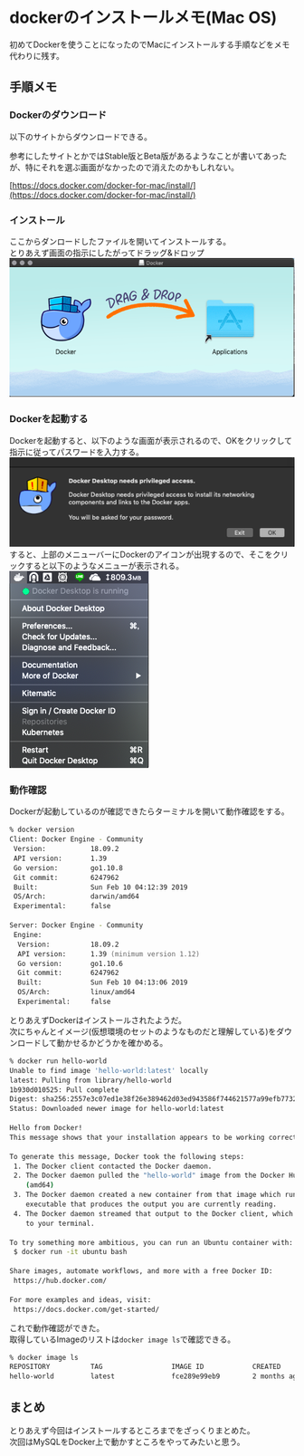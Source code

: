 # dockerのインストールメモ(Mac OS)   
初めてDockerを使うことになったのでMacにインストールする手順などをメモ代わりに残す。  

## 手順メモ
### Dockerのダウンロード  
以下のサイトからダウンロードできる。  

参考にしたサイトとかではStable版とBeta版があるようなことが書いてあったが、特にそれを選ぶ画面がなかったので消えたのかもしれない。  

[https://docs.docker.com/docker-for-mac/install/](https://docs.docker.com/docker-for-mac/install/)  

### インストール  
ここからダンロードしたファイルを開いてインストールする。  
とりあえず画面の指示にしたがってドラッグ&ドロップ  
![drag_drop.png](./drag_drop.png)  

### Dockerを起動する  
Dockerを起動すると、以下のような画面が表示されるので、OKをクリックして指示に従ってパスワードを入力する。  
![authorization.png](./authorization.png)
すると、上部のメニューバーにDockerのアイコンが出現するので、そこをクリックすると以下のようなメニューが表示される。  
![docker_menu.png](./docker_menu.png)   
### 動作確認  
Dockerが起動しているのが確認できたらターミナルを開いて動作確認をする。  
```zsh
% docker version
Client: Docker Engine - Community
 Version:           18.09.2
 API version:       1.39
 Go version:        go1.10.8
 Git commit:        6247962
 Built:             Sun Feb 10 04:12:39 2019
 OS/Arch:           darwin/amd64
 Experimental:      false

Server: Docker Engine - Community
 Engine:
  Version:          18.09.2
  API version:      1.39 (minimum version 1.12)
  Go version:       go1.10.6
  Git commit:       6247962
  Built:            Sun Feb 10 04:13:06 2019
  OS/Arch:          linux/amd64
  Experimental:     false
```

とりあえずDockerはインストールされたようだ。  
次にちゃんとイメージ(仮想環境のセットのようなものだと理解している)をダウンロードして動かせるかどうかを確かめる。  

```zsh
% docker run hello-world
Unable to find image 'hello-world:latest' locally
latest: Pulling from library/hello-world
1b930d010525: Pull complete
Digest: sha256:2557e3c07ed1e38f26e389462d03ed943586f744621577a99efb77324b0fe535
Status: Downloaded newer image for hello-world:latest

Hello from Docker!
This message shows that your installation appears to be working correctly.

To generate this message, Docker took the following steps:
 1. The Docker client contacted the Docker daemon.
 2. The Docker daemon pulled the "hello-world" image from the Docker Hub.
    (amd64)
 3. The Docker daemon created a new container from that image which runs the
    executable that produces the output you are currently reading.
 4. The Docker daemon streamed that output to the Docker client, which sent it
    to your terminal.

To try something more ambitious, you can run an Ubuntu container with:
 $ docker run -it ubuntu bash

Share images, automate workflows, and more with a free Docker ID:
 https://hub.docker.com/

For more examples and ideas, visit:
 https://docs.docker.com/get-started/
```
これで動作確認ができた。  
取得しているImageのリストは`docker image ls`で確認できる。  
```zsh
% docker image ls
REPOSITORY          TAG                 IMAGE ID            CREATED             SIZE
hello-world         latest              fce289e99eb9        2 months ago        1.84kB
```

## まとめ  
とりあえず今回はインストールするところまでをざっくりまとめた。  
次回はMySQLをDocker上で動かすところをやってみたいと思う。  
